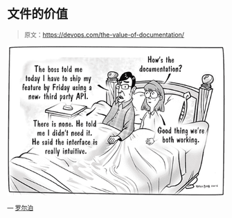 # 文件的价值

> 原文：<https://devops.com/the-value-of-documentation/>

![The Value of Documentation](img/dff6d46eecb571794bc72dc7ddbacb74.png)

— [罗尔泊](https://devops.com/author/breselman/)
